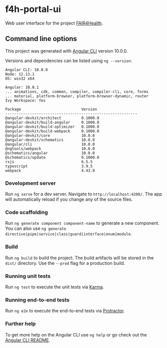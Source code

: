 # f4h-portal-ui

Web user interface for the project [FAIR4Health](https://www.fair4health.eu/).

## Command line options

This project was generated with [Angular CLI](https://github.com/angular/angular-cli) version 10.0.0.

Versions and dependencies can be listed using `ng --version`:

```
Angular CLI: 10.0.0
Node: 12.13.1
OS: win32 x64

Angular: 10.0.1
... animations, cdk, common, compiler, compiler-cli, core, forms
... material, platform-browser, platform-browser-dynamic, router
Ivy Workspace: Yes

Package                           Version
-----------------------------------------------------------
@angular-devkit/architect         0.1000.0
@angular-devkit/build-angular     0.1000.0
@angular-devkit/build-optimizer   0.1000.0
@angular-devkit/build-webpack     0.1000.0
@angular-devkit/core              10.0.0
@angular-devkit/schematics        10.0.0
@angular/cli                      10.0.0
@ngtools/webpack                  10.0.0
@schematics/angular               10.0.0
@schematics/update                0.1000.0
rxjs                              6.5.5
typescript                        3.9.5
webpack                           4.43.0

```

### Development server

Run `ng serve` for a dev server. Navigate to `http://localhost:4200/`. The app will automatically reload if you change any of the source files.

### Code scaffolding

Run `ng generate component component-name` to generate a new component. You can also use `ng generate directive|pipe|service|class|guard|interface|enum|module`.

### Build

Run `ng build` to build the project. The build artifacts will be stored in the `dist/` directory. Use the `--prod` flag for a production build.

### Running unit tests

Run `ng test` to execute the unit tests via [Karma](https://karma-runner.github.io).

### Running end-to-end tests

Run `ng e2e` to execute the end-to-end tests via [Protractor](http://www.protractortest.org/).

### Further help

To get more help on the Angular CLI use `ng help` or go check out the [Angular CLI README](https://github.com/angular/angular-cli/blob/master/README.md).
